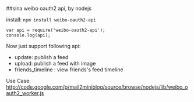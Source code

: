 ##sina weibo oauth2 api, by nodejs

install:
`npm install weibo-oauth2-api`

```
var api = require('weibo-oauth2-api');
console.log(api);
```

Now just support following api:

- update: publish a feed
- upload: publish a feed  with image
- friends_timeline : view friends's feed timeline


Use Case:
http://code.google.com/p/mail2miniblog/source/browse/nodejs/lib/weibo_oauth2_worker.js


